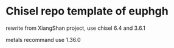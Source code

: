 # Chisel repo template of euphgh

rewrite from XiangShan project, use chisel 6.4 and 3.6.1

metals recommand use 1.36.0